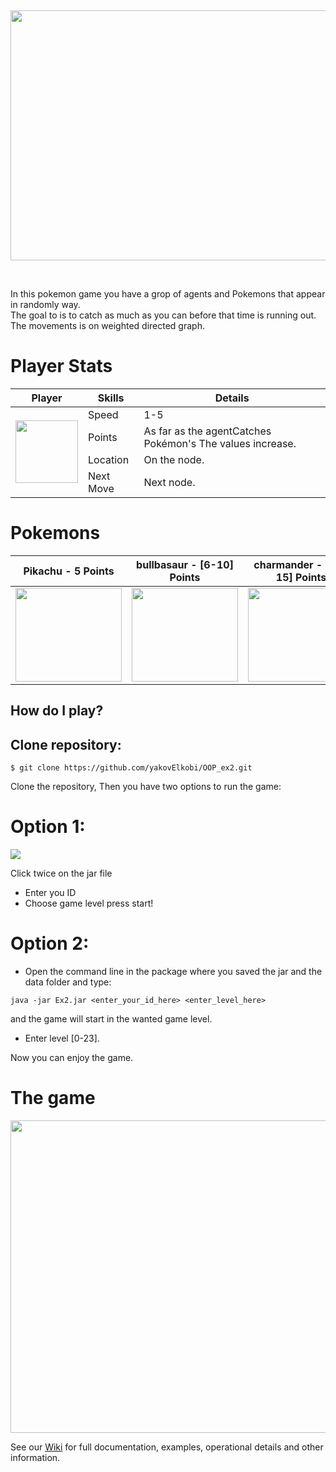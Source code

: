  <p>&nbsp;</p>
<p align="center">
 <img width="800" height="400" src = https://github.com/yakovElkobi/OOP_ex2/blob/master/resources/906edc8b6f1b7089442ce99ca0b5a7a2.jpg>
</p>
<p>&nbsp;</p>
In this pokemon game you have a grop of agents and Pokemons that appear in randomly way.<br>
The goal to is to catch as much as you can before that time is running out.<br>
The movements is on weighted directed graph.<br>

#
# Player Stats
<table>
    <thead>
        <tr>
            <th>Player</th>
            <th>Skills</th>
            <th>Details</th>
        </tr>
    </thead>
    <tbody>
        <tr>
            <td rowspan=4><picture>
  <img width="100" height="100" src="https://github.com/yakovElkobi/OOP_ex2/blob/master/resources/pokeboll_v2.png">
</picture></td>
            <td>Speed</td>
            <td>1-5</td>
        </tr>
        <tr>
            <td>Points</td>
            <td> As far as the agentCatches Pokémon's The values increase.</td>
        </tr>
        <tr>
            <td>Location</td>
            <td>On the node.</td>
        </tr>
        <tr>
            <td>Next Move</td>
            <td>Next node.</td>
        </tr>
    </tbody>
</table>

#
# Pokemons

| Pikachu - 5 Points  | bullbasaur - [6-10] Points| charmander - [11-15] Points|
| ------------- | ------------- | ------------- |
| <img width="170" height="150" src="https://github.com/yakovElkobi/OOP_ex2/blob/master/resources/pikachu.png?raw=true">| <img width="170" height="150" src="https://github.com/yakovElkobi/OOP_ex2/blob/master/resources/bullbasaur.png?raw=true">| <img width="170" height="150" src="https://github.com/yakovElkobi/OOP_ex2/blob/master/resources/charmander.png?raw=true">|


## How do I play?

## Clone repository:
```
$ git clone https://github.com/yakovElkobi/OOP_ex2.git       
```
Clone the repository, Then you have two options to run the game:

# Option 1:

![](https://github.com/yakovElkobi/OOP_ex2/blob/master/resources/startpanel.jpg)

Click twice on the jar file
* Enter you ID
* Choose game level
press start! <br /> 

# Option 2:
* Open the command line in the package where you saved the jar and the data folder and type:
```
java -jar Ex2.jar <enter_your_id_here> <enter_level_here>
```
and the game will start in the wanted game level.
* Enter level [0-23].

Now you can enjoy  the game.


#
# The game

<img width="700" height="500" src = https://github.com/yakovElkobi/OOP_ex2/blob/master/resources/game1.jpg>

See our [Wiki] for full documentation, examples, operational details and other information.

[Wiki]: https://github.com/yakovElkobi/OOP_ex2/wiki

